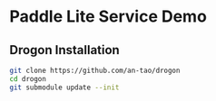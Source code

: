 # Paddle Lite Service Demo

## Drogon Installation
``` bash
git clone https://github.com/an-tao/drogon
cd drogon
git submodule update --init

```
